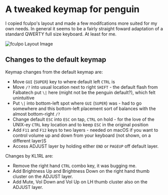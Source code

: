 # A tweaked keymap for penguin

I copied fculpo's layout and made a few modifcations more suited for my own needs. In general it seems to be a fairly straight foward adaptation
of a standard QWERTY full size keyboard. At least for me.

![fculpo Layout Image](https://i.imgur.com/OXT8boJ.png)

## Changes to the default keymap

Keymap changes from the default keymap are:

-   Move `GUI` (`SUPER`) key to where default left `CTRL` is
-   Move `/?` into usual location next to right `SHIFT` - the default flash from Falbatech put `\|` here (might not be the penguin default?), which felt unintuitive
-   Put `\|` into bottom-left spot where `GUI` (`SUPER`) was - had to go somewhere and this bottom-left placement sort of balances with the almost bottom-right `/?`
-   Change default `ESC` into `ESC` on tap, `CTRL` on hold - for the love of the UNIX-ey `CTRL` key location and to keep `ESC` in the original position
-   Add `F11` and `F12` keys to two layers - needed on macOS if you want to control volume up and down from your keyboard (not shown, on a different layer)S
-   Access ADJUST layer by holding either `END` or `PAGEUP` off default layer.

Changes by KL1RL are:

-   Remove the right hand `CTRL` combo key, it was bugging me.
-   Add Brightness Up and Brightness Down on the right hand thumb cluster on the ADJUST layer.
-   Add Mute, Vol Down and Vol Up on LH thumb cluster also on the ADJUST layer.
